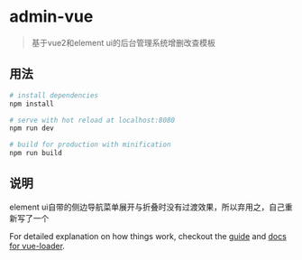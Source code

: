# admin-vue

> 基于vue2和element ui的后台管理系统增删改查模板

## 用法

``` bash
# install dependencies
npm install

# serve with hot reload at localhost:8080
npm run dev

# build for production with minification
npm run build

```
## 说明
element ui自带的侧边导航菜单展开与折叠时没有过渡效果，所以弃用之，自己重新写了一个

For detailed explanation on how things work, checkout the [guide](http://vuejs-templates.github.io/webpack/) and [docs for vue-loader](http://vuejs.github.io/vue-loader).

